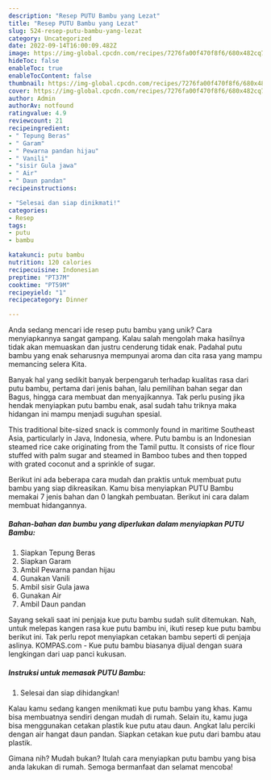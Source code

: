```yaml
---
description: "Resep PUTU Bambu yang Lezat"
title: "Resep PUTU Bambu yang Lezat"
slug: 524-resep-putu-bambu-yang-lezat
category: Uncategorized
date: 2022-09-14T16:00:09.482Z
image: https://img-global.cpcdn.com/recipes/7276fa00f470f8f6/680x482cq70/putu-bambu-foto-resep-utama.jpg
hideToc: false
enableToc: true
enableTocContent: false
thumbnail: https://img-global.cpcdn.com/recipes/7276fa00f470f8f6/680x482cq70/putu-bambu-foto-resep-utama.jpg
cover: https://img-global.cpcdn.com/recipes/7276fa00f470f8f6/680x482cq70/putu-bambu-foto-resep-utama.jpg
author: Admin
authorAv: notfound
ratingvalue: 4.9
reviewcount: 21
recipeingredient:
- " Tepung Beras"
- " Garam"
- " Pewarna pandan hijau"
- " Vanili"
- "sisir Gula jawa"
- " Air"
- " Daun pandan"
recipeinstructions:

- "Selesai dan siap dinikmati!"
categories:
- Resep
tags:
- putu
- bambu

katakunci: putu bambu 
nutrition: 120 calories
recipecuisine: Indonesian
preptime: "PT37M"
cooktime: "PT59M"
recipeyield: "1"
recipecategory: Dinner

---
```





Anda sedang mencari ide resep putu bambu yang unik? Cara menyiapkannya sangat gampang. Kalau salah mengolah maka hasilnya tidak akan memuaskan dan justru cenderung tidak enak. Padahal putu bambu yang enak seharusnya mempunyai aroma dan cita rasa yang mampu memancing selera Kita.





Banyak hal yang sedikit banyak berpengaruh terhadap kualitas rasa dari putu bambu, pertama dari jenis bahan, lalu pemilihan bahan segar dan Bagus, hingga cara membuat dan menyajikannya. Tak perlu pusing jika hendak menyiapkan putu bambu enak,      asal sudah tahu triknya maka hidangan ini mampu menjadi suguhan spesial.














This traditional bite-sized snack is commonly found in maritime Southeast Asia, particularly in Java, Indonesia, where. Putu bambu is an Indonesian steamed rice cake originating from the Tamil puttu. It consists of rice flour stuffed with palm sugar and steamed in Bamboo tubes and then topped with grated coconut and a sprinkle of sugar.






Berikut ini ada beberapa cara mudah dan praktis untuk membuat putu bambu yang siap dikreasikan. Kamu bisa menyiapkan PUTU Bambu memakai 7 jenis bahan dan 0 langkah pembuatan. Berikut ini cara dalam membuat hidangannya.

<!--inarticleads1-->

##### Bahan-bahan dan bumbu yang diperlukan dalam menyiapkan PUTU Bambu:

1. Siapkan  Tepung Beras
1. Siapkan  Garam
1. Ambil  Pewarna pandan hijau
1. Gunakan  Vanili
1. Ambil sisir Gula jawa
1. Gunakan  Air
1. Ambil  Daun pandan


Sayang sekali saat ini penjaja kue putu bambu sudah sulit ditemukan. Nah, untuk melepas kangen rasa kue putu bambu ini, ikuti resep kue putu bambu berikut ini. Tak perlu repot menyiapkan cetakan bambu seperti di penjaja aslinya. KOMPAS.com - Kue putu bambu biasanya dijual dengan suara lengkingan dari uap panci kukusan. 

<!--inarticleads2-->

##### Instruksi untuk memasak PUTU Bambu:


1. Selesai dan siap dihidangkan!

Kalau kamu sedang kangen menikmati kue putu bambu yang khas. Kamu bisa membuatnya sendiri dengan mudah di rumah. Selain itu, kamu juga bisa menggunakan cetakan plastik kue putu atau daun. Angkat lalu perciki dengan air hangat daun pandan. Siapkan cetakan kue putu dari bambu atau plastik. 

Gimana nih? Mudah bukan? Itulah cara menyiapkan putu bambu yang bisa anda lakukan di rumah. Semoga bermanfaat dan selamat mencoba!
